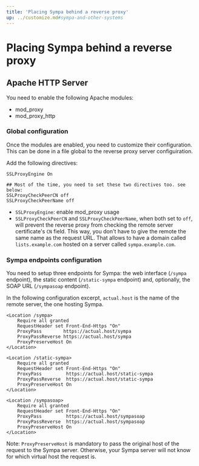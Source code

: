 ```yaml
---
title: 'Placing Sympa behind a reverse proxy'
up: ../customize.md#sympa-and-other-systems
---
```


Placing Sympa behind a reverse proxy
====================================

Apache HTTP Server
------------------

You need to enable the following Apache modules:
  * mod_proxy
  * mod_proxy_http

### Global configuration
 
Once the modules are enabled, you need to customize their configuration.
This can be done in a file global to the reverse proxy server configuiration.

Add the following directives:

```
SSLProxyEngine On

## Most of the time, you need to set these two directives too. see below:
SSLProxyCheckPeerCN off
SSLProxyCheckPeerName off
```
  * `SSLProxyEngine`: enable mod_proxy usage
  * `SSLProxyCheckPeerCN` and `SSLProxyCheckPeerName`, when both set to `off`, 
    will prevent the reverse proxy from checking the remote server certificate's `CN` field.
    This way, you don't have to give the remote the same name as the request URL. That allows to
    have a domain called `lists.example.com` hosted on a server called `sympa.example.com`.
  
### Sympa endpoints configuration

You need to setup three endpoints for Sympa: the web interface (`/sympa` endpoint), the static content
(`/static-sympa` endpoint) and, optionally, the SOAP URL (`/sympasoap` endpoint).

In the following configuration excerpt, `actual.host` is the name of the remote server, the one hosting Sympa.

```
<Location /sympa>
    Require all granted
    RequestHeader set Front-End-Https "On"
    ProxyPass        https://actual.host/sympa
    ProxyPassReverse https://actual.host/sympa
    ProxyPreserveHost On
</Location>

<Location /static-sympa>
    Require all granted
    RequestHeader set Front-End-Https "On"
    ProxyPass         https://actual.host/static-sympa
    ProxyPassReverse  https://actual.host/static-sympa
    ProxyPreserveHost On
</Location>

<Location /sympasoap>
    Require all granted
    RequestHeader set Front-End-Https "On"
    ProxyPass         https://actual.host/sympasoap
    ProxyPassReverse  https://actual.host/sympasoap
    ProxyPreserveHost On
</Location>
```
Note: `ProxyPreserveHost` is mandatory to pass the original host of the request to the Sympa server. Otherwise, your Sympa server
will not know for which virtual host the request is.
